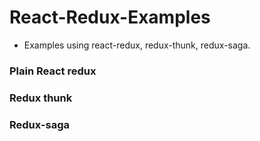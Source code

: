 # React-Redux-Examples

* Examples using react-redux, redux-thunk, redux-saga.

### Plain React redux

### Redux thunk 


### Redux-saga

